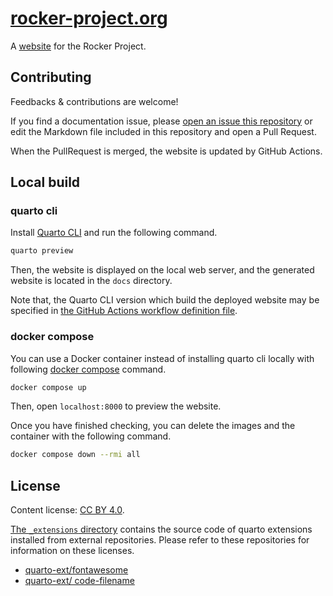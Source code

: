 # [rocker-project.org](https://rocker-project.org)

A [website](https://rocker-project.org) for the Rocker Project.

## Contributing

Feedbacks & contributions are welcome!

If you find a documentation issue, please [open an issue this repository](https://github.com/rocker-org/website/issues/new)
or edit the Markdown file included in this repository and open a Pull Request.

When the PullRequest is merged, the website is updated by GitHub Actions.

## Local build

### quarto cli

Install [Quarto CLI](https://quarto.org/docs/get-started/) and run the following command.

```sh
quarto preview
```

Then, the website is displayed on the local web server,
and the generated website is located in the `docs` directory.

Note that, the Quarto CLI version which build the deployed website
may be specified in [the GitHub Actions workflow definition file](.github/workflows/main.yml).

### docker compose

You can use a Docker container instead of installing quarto cli locally
with following [docker compose](https://docs.docker.com/compose/) command.

```sh
docker compose up
```

Then, open `localhost:8000` to preview the website.

Once you have finished checking, you can delete the images and the container with the following command.

```sh
docker compose down --rmi all
```

## License

Content license: [CC BY 4.0](https://creativecommons.org/licenses/by/4.0/).

[The `_extensions` directory](_extensions) contains the source code of quarto extensions
installed from external repositories.
Please refer to these repositories for information on these licenses.

- [quarto-ext/fontawesome](https://github.com/quarto-ext/fontawesome)
- [quarto-ext/ code-filename](https://github.com/quarto-ext/code-filename)
